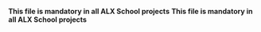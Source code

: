 **This file is mandatory in all ALX School projects**
**This file is mandatory in all ALX School projects**
